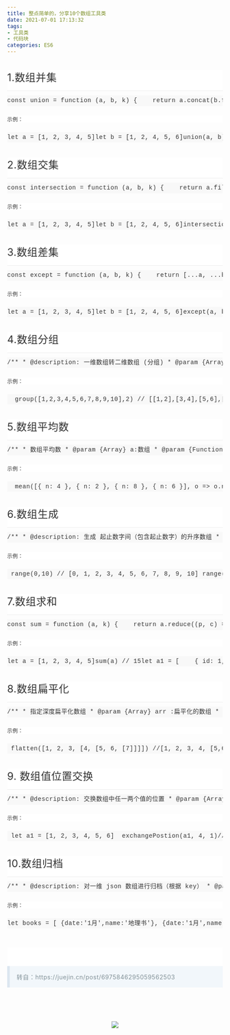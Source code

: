 ```yaml
---
title: 整点简单的，分享10个数组工具类
date: 2021-07-01 17:13:32
tags: 
- 工具类
- 代码块
categories: ES6
---
```



<h2 data-id="heading-0" style="margin: 35px 0px 10px;padding: 0px 0px 12px;font-weight: 400;font-size: 24px;max-width: 100%;box-sizing: border-box !important;overflow-wrap: break-word !important;color: rgb(51, 51, 51);font-family: -apple-system, system-ui, &quot;Segoe UI&quot;, Roboto, Ubuntu, Cantarell, &quot;Noto Sans&quot;, sans-serif, BlinkMacSystemFont, &quot;Helvetica Neue&quot;, &quot;PingFang SC&quot;, &quot;Hiragino Sans GB&quot;, &quot;Microsoft YaHei&quot;, Arial;font-style: normal;font-variant-ligatures: normal;font-variant-caps: normal;letter-spacing: 0.544px;orphans: 2;text-align: start;text-indent: 0px;text-transform: none;white-space: normal;widows: 2;word-spacing: 0px;-webkit-text-stroke-width: 0px;background-color: rgb(255, 255, 255);text-decoration-style: initial;text-decoration-color: initial;line-height: 1.5;border-bottom: 1px solid rgb(236, 236, 236);" class="_135editor">
    1.数组并集<br style="margin: 0px;padding: 0px;max-width: 100%;box-sizing: border-box !important;overflow-wrap: break-word !important;"/>
</h2>
<pre style="margin: 0px;padding: 0px;max-width: 100%;box-sizing: border-box !important;overflow-wrap: break-word !important;color: rgb(51, 51, 51);font-size: 1em;font-style: normal;font-variant-ligatures: normal;font-variant-caps: normal;font-weight: 400;letter-spacing: 0.544px;orphans: 2;text-align: start;text-indent: 0px;text-transform: none;widows: 2;word-spacing: 0px;-webkit-text-stroke-width: 0px;text-decoration-style: initial;text-decoration-color: initial;font-family: Menlo, Monaco, Consolas, &quot;Courier New&quot;, monospace;background: rgb(248, 248, 248);overflow: auto;line-height: 1.75;">const union = function (a, b, k) {    return a.concat(b.filter(i =&gt; (k ? !a.map(i =&gt; i[k]).includes(i[k]) : !a.includes(i))))}复制代码</pre>
<p style="margin: 22px 0px;padding: 0px;max-width: 100%;box-sizing: border-box !important;overflow-wrap: break-word !important;clear: both;min-height: 1em;color: rgb(51, 51, 51);font-family: -apple-system, system-ui, &quot;Segoe UI&quot;, Roboto, Ubuntu, Cantarell, &quot;Noto Sans&quot;, sans-serif, BlinkMacSystemFont, &quot;Helvetica Neue&quot;, &quot;PingFang SC&quot;, &quot;Hiragino Sans GB&quot;, &quot;Microsoft YaHei&quot;, Arial;font-size: 12px;font-style: normal;font-variant-ligatures: normal;font-variant-caps: normal;font-weight: 400;letter-spacing: 0.544px;orphans: 2;text-align: start;text-indent: 0px;text-transform: none;white-space: normal;widows: 2;word-spacing: 0px;-webkit-text-stroke-width: 0px;background-color: rgb(255, 255, 255);text-decoration-style: initial;text-decoration-color: initial;line-height: inherit;" align="start">
    示例：
</p>
<pre style="margin: 0px;padding: 0px;max-width: 100%;box-sizing: border-box !important;overflow-wrap: break-word !important;color: rgb(51, 51, 51);font-size: 1em;font-style: normal;font-variant-ligatures: normal;font-variant-caps: normal;font-weight: 400;letter-spacing: 0.544px;orphans: 2;text-align: start;text-indent: 0px;text-transform: none;widows: 2;word-spacing: 0px;-webkit-text-stroke-width: 0px;text-decoration-style: initial;text-decoration-color: initial;font-family: Menlo, Monaco, Consolas, &quot;Courier New&quot;, monospace;background: rgb(248, 248, 248);overflow: auto;line-height: 1.75;">let a = [1, 2, 3, 4, 5]let b = [1, 2, 4, 5, 6]union(a, b) //[1,2,3,4,5,6]// 场景2：let a1 = [    { id: 1, name: &#39;张三&#39;, age: 20 },    { id: 2, name: &#39;李四&#39;, age: 21 },    { id: 3, name: &#39;小二&#39;, age: 23 }]let b1 = [    { id: 2, name: &#39;李四&#39;, age: 21 },    { id: 4, name: &#39;小明&#39;, age: 24 },    { id: 5, name: &#39;小红&#39;, age: 25 }]// 通过 id 获取并集union(a1, b1, &#39;id&#39;)/*[  {id: 1, name: &quot;张三&quot;, age: 20}  {id: 2, name: &quot;李四&quot;, age: 21}  {id: 3, name: &quot;小二&quot;, age: 23}  {id: 4, name: &quot;小明&quot;, age: 24}  {id: 5, name: &quot;小红&quot;, age: 25}]*/复制代码</pre>
<h2 data-id="heading-1" style="margin: 35px 0px 10px;padding: 0px 0px 12px;font-weight: 400;font-size: 24px;max-width: 100%;box-sizing: border-box !important;overflow-wrap: break-word !important;color: rgb(51, 51, 51);font-family: -apple-system, system-ui, &quot;Segoe UI&quot;, Roboto, Ubuntu, Cantarell, &quot;Noto Sans&quot;, sans-serif, BlinkMacSystemFont, &quot;Helvetica Neue&quot;, &quot;PingFang SC&quot;, &quot;Hiragino Sans GB&quot;, &quot;Microsoft YaHei&quot;, Arial;font-style: normal;font-variant-ligatures: normal;font-variant-caps: normal;letter-spacing: 0.544px;orphans: 2;text-align: start;text-indent: 0px;text-transform: none;white-space: normal;widows: 2;word-spacing: 0px;-webkit-text-stroke-width: 0px;background-color: rgb(255, 255, 255);text-decoration-style: initial;text-decoration-color: initial;line-height: 1.5;border-bottom: 1px solid rgb(236, 236, 236);" class="_135editor">
    2.数组交集
</h2>
<pre style="margin: 0px;padding: 0px;max-width: 100%;box-sizing: border-box !important;overflow-wrap: break-word !important;color: rgb(51, 51, 51);font-size: 1em;font-style: normal;font-variant-ligatures: normal;font-variant-caps: normal;font-weight: 400;letter-spacing: 0.544px;orphans: 2;text-align: start;text-indent: 0px;text-transform: none;widows: 2;word-spacing: 0px;-webkit-text-stroke-width: 0px;text-decoration-style: initial;text-decoration-color: initial;font-family: Menlo, Monaco, Consolas, &quot;Courier New&quot;, monospace;background: rgb(248, 248, 248);overflow: auto;line-height: 1.75;">const intersection = function (a, b, k) {    return a.filter(t =&gt; (k ? b.map(i =&gt; i[k]).includes(t[k]) : b.includes(t)))}复制代码</pre>
<p style="margin: 22px 0px;padding: 0px;max-width: 100%;box-sizing: border-box !important;overflow-wrap: break-word !important;clear: both;min-height: 1em;color: rgb(51, 51, 51);font-family: -apple-system, system-ui, &quot;Segoe UI&quot;, Roboto, Ubuntu, Cantarell, &quot;Noto Sans&quot;, sans-serif, BlinkMacSystemFont, &quot;Helvetica Neue&quot;, &quot;PingFang SC&quot;, &quot;Hiragino Sans GB&quot;, &quot;Microsoft YaHei&quot;, Arial;font-size: 12px;font-style: normal;font-variant-ligatures: normal;font-variant-caps: normal;font-weight: 400;letter-spacing: 0.544px;orphans: 2;text-align: start;text-indent: 0px;text-transform: none;white-space: normal;widows: 2;word-spacing: 0px;-webkit-text-stroke-width: 0px;background-color: rgb(255, 255, 255);text-decoration-style: initial;text-decoration-color: initial;line-height: inherit;" align="start">
    示例：
</p>
<pre style="margin: 0px;padding: 0px;max-width: 100%;box-sizing: border-box !important;overflow-wrap: break-word !important;color: rgb(51, 51, 51);font-size: 1em;font-style: normal;font-variant-ligatures: normal;font-variant-caps: normal;font-weight: 400;letter-spacing: 0.544px;orphans: 2;text-align: start;text-indent: 0px;text-transform: none;widows: 2;word-spacing: 0px;-webkit-text-stroke-width: 0px;text-decoration-style: initial;text-decoration-color: initial;font-family: Menlo, Monaco, Consolas, &quot;Courier New&quot;, monospace;background: rgb(248, 248, 248);overflow: auto;line-height: 1.75;">let a = [1, 2, 3, 4, 5]let b = [1, 2, 4, 5, 6]intersection(a, b) // [1,2,4,5]// 场景2：let a1 = [    { id: 1, name: &#39;张三&#39;, age: 20 },    { id: 2, name: &#39;李四&#39;, age: 21 },    { id: 3, name: &#39;小二&#39;, age: 23 }]let b1 = [    { id: 2, name: &#39;李四&#39;, age: 21 },    { id: 4, name: &#39;小明&#39;, age: 24 },    { id: 5, name: &#39;小红&#39;, age: 25 }]intersection(a1, b1, &#39;id&#39;) //[ { id: 2, name: &#39;李四&#39;, age: 21 }]复制代码</pre>
<h2 data-id="heading-2" style="margin: 35px 0px 10px;padding: 0px 0px 12px;font-weight: 400;font-size: 24px;max-width: 100%;box-sizing: border-box !important;overflow-wrap: break-word !important;color: rgb(51, 51, 51);font-family: -apple-system, system-ui, &quot;Segoe UI&quot;, Roboto, Ubuntu, Cantarell, &quot;Noto Sans&quot;, sans-serif, BlinkMacSystemFont, &quot;Helvetica Neue&quot;, &quot;PingFang SC&quot;, &quot;Hiragino Sans GB&quot;, &quot;Microsoft YaHei&quot;, Arial;font-style: normal;font-variant-ligatures: normal;font-variant-caps: normal;letter-spacing: 0.544px;orphans: 2;text-align: start;text-indent: 0px;text-transform: none;white-space: normal;widows: 2;word-spacing: 0px;-webkit-text-stroke-width: 0px;background-color: rgb(255, 255, 255);text-decoration-style: initial;text-decoration-color: initial;line-height: 1.5;border-bottom: 1px solid rgb(236, 236, 236);" class="_135editor">
    3.数组差集
</h2>
<pre style="margin: 0px;padding: 0px;max-width: 100%;box-sizing: border-box !important;overflow-wrap: break-word !important;color: rgb(51, 51, 51);font-size: 1em;font-style: normal;font-variant-ligatures: normal;font-variant-caps: normal;font-weight: 400;letter-spacing: 0.544px;orphans: 2;text-align: start;text-indent: 0px;text-transform: none;widows: 2;word-spacing: 0px;-webkit-text-stroke-width: 0px;text-decoration-style: initial;text-decoration-color: initial;font-family: Menlo, Monaco, Consolas, &quot;Courier New&quot;, monospace;background: rgb(248, 248, 248);overflow: auto;line-height: 1.75;">const except = function (a, b, k) {    return [...a, ...b].filter(i =&gt; ![a, b].every(t =&gt; (k ? t.map(i =&gt; i[k]).includes(i[k]) : t.includes(i))))}复制代码</pre>
<p style="margin: 22px 0px;padding: 0px;max-width: 100%;box-sizing: border-box !important;overflow-wrap: break-word !important;clear: both;min-height: 1em;color: rgb(51, 51, 51);font-family: -apple-system, system-ui, &quot;Segoe UI&quot;, Roboto, Ubuntu, Cantarell, &quot;Noto Sans&quot;, sans-serif, BlinkMacSystemFont, &quot;Helvetica Neue&quot;, &quot;PingFang SC&quot;, &quot;Hiragino Sans GB&quot;, &quot;Microsoft YaHei&quot;, Arial;font-size: 12px;font-style: normal;font-variant-ligatures: normal;font-variant-caps: normal;font-weight: 400;letter-spacing: 0.544px;orphans: 2;text-align: start;text-indent: 0px;text-transform: none;white-space: normal;widows: 2;word-spacing: 0px;-webkit-text-stroke-width: 0px;background-color: rgb(255, 255, 255);text-decoration-style: initial;text-decoration-color: initial;line-height: inherit;" align="start">
    示例：
</p>
<pre style="margin: 0px;padding: 0px;max-width: 100%;box-sizing: border-box !important;overflow-wrap: break-word !important;color: rgb(51, 51, 51);font-size: 1em;font-style: normal;font-variant-ligatures: normal;font-variant-caps: normal;font-weight: 400;letter-spacing: 0.544px;orphans: 2;text-align: start;text-indent: 0px;text-transform: none;widows: 2;word-spacing: 0px;-webkit-text-stroke-width: 0px;text-decoration-style: initial;text-decoration-color: initial;font-family: Menlo, Monaco, Consolas, &quot;Courier New&quot;, monospace;background: rgb(248, 248, 248);overflow: auto;line-height: 1.75;">let a = [1, 2, 3, 4, 5]let b = [1, 2, 4, 5, 6]except(a, b) // [3,6]let a1 = [    { id: 1, name: &#39;张三&#39;, age: 20 },    { id: 2, name: &#39;李四&#39;, age: 21 },    { id: 3, name: &#39;小二&#39;, age: 23 }]let b1 = [    { id: 2, name: &#39;李四&#39;, age: 21 },    { id: 4, name: &#39;小明&#39;, age: 24 },    { id: 5, name: &#39;小红&#39;, age: 25 }]except(a1, b1, &#39;id&#39;)/*[  {id: 1, name: &quot;张三&quot;, age: 20}  {id: 3, name: &quot;小二&quot;, age: 23}  {id: 4, name: &quot;小明&quot;, age: 24}  {id: 5, name: &quot;小红&quot;, age: 25}]*/复制代码</pre>
<h2 data-id="heading-3" style="margin: 35px 0px 10px;padding: 0px 0px 12px;font-weight: 400;font-size: 24px;max-width: 100%;box-sizing: border-box !important;overflow-wrap: break-word !important;color: rgb(51, 51, 51);font-family: -apple-system, system-ui, &quot;Segoe UI&quot;, Roboto, Ubuntu, Cantarell, &quot;Noto Sans&quot;, sans-serif, BlinkMacSystemFont, &quot;Helvetica Neue&quot;, &quot;PingFang SC&quot;, &quot;Hiragino Sans GB&quot;, &quot;Microsoft YaHei&quot;, Arial;font-style: normal;font-variant-ligatures: normal;font-variant-caps: normal;letter-spacing: 0.544px;orphans: 2;text-align: start;text-indent: 0px;text-transform: none;white-space: normal;widows: 2;word-spacing: 0px;-webkit-text-stroke-width: 0px;background-color: rgb(255, 255, 255);text-decoration-style: initial;text-decoration-color: initial;line-height: 1.5;border-bottom: 1px solid rgb(236, 236, 236);" class="_135editor">
    4.数组分组
</h2>
<pre style="margin: 0px;padding: 0px;max-width: 100%;box-sizing: border-box !important;overflow-wrap: break-word !important;color: rgb(51, 51, 51);font-size: 1em;font-style: normal;font-variant-ligatures: normal;font-variant-caps: normal;font-weight: 400;letter-spacing: 0.544px;orphans: 2;text-align: start;text-indent: 0px;text-transform: none;widows: 2;word-spacing: 0px;-webkit-text-stroke-width: 0px;text-decoration-style: initial;text-decoration-color: initial;font-family: Menlo, Monaco, Consolas, &quot;Courier New&quot;, monospace;background: rgb(248, 248, 248);overflow: auto;line-height: 1.75;">/** * @description: 一维数组转二维数组 (分组) * @param {Array} arr:数组 * @param {Number} num: 平分基数（num 个为一组进行分组（归档）） */const group = function (arr, num) {    return [...Array(Math.ceil(arr.length / num)).keys()].reduce((p, _, i) =&gt; (p.push(arr.slice(i * num, (i + 1) * num)), p), [])}复制代码</pre>
<p style="margin: 22px 0px;padding: 0px;max-width: 100%;box-sizing: border-box !important;overflow-wrap: break-word !important;clear: both;min-height: 1em;color: rgb(51, 51, 51);font-family: -apple-system, system-ui, &quot;Segoe UI&quot;, Roboto, Ubuntu, Cantarell, &quot;Noto Sans&quot;, sans-serif, BlinkMacSystemFont, &quot;Helvetica Neue&quot;, &quot;PingFang SC&quot;, &quot;Hiragino Sans GB&quot;, &quot;Microsoft YaHei&quot;, Arial;font-size: 12px;font-style: normal;font-variant-ligatures: normal;font-variant-caps: normal;font-weight: 400;letter-spacing: 0.544px;orphans: 2;text-align: start;text-indent: 0px;text-transform: none;white-space: normal;widows: 2;word-spacing: 0px;-webkit-text-stroke-width: 0px;background-color: rgb(255, 255, 255);text-decoration-style: initial;text-decoration-color: initial;line-height: inherit;" align="start">
    示例：
</p>
<pre style="margin: 0px;padding: 0px;max-width: 100%;box-sizing: border-box !important;overflow-wrap: break-word !important;color: rgb(51, 51, 51);font-size: 1em;font-style: normal;font-variant-ligatures: normal;font-variant-caps: normal;font-weight: 400;letter-spacing: 0.544px;orphans: 2;text-align: start;text-indent: 0px;text-transform: none;widows: 2;word-spacing: 0px;-webkit-text-stroke-width: 0px;text-decoration-style: initial;text-decoration-color: initial;font-family: Menlo, Monaco, Consolas, &quot;Courier New&quot;, monospace;background: rgb(248, 248, 248);overflow: auto;line-height: 1.75;">  group([1,2,3,4,5,6,7,8,9,10],2) // [[1,2],[3,4],[5,6],[7,8],[9.10]]   group([1,2,3,4,5,6,7,8,9,10],3) // [[1,2,3],[4,5,6],[7,8,9],[10]]复制代码</pre>
<h2 data-id="heading-4" style="margin: 35px 0px 10px;padding: 0px 0px 12px;font-weight: 400;font-size: 24px;max-width: 100%;box-sizing: border-box !important;overflow-wrap: break-word !important;color: rgb(51, 51, 51);font-family: -apple-system, system-ui, &quot;Segoe UI&quot;, Roboto, Ubuntu, Cantarell, &quot;Noto Sans&quot;, sans-serif, BlinkMacSystemFont, &quot;Helvetica Neue&quot;, &quot;PingFang SC&quot;, &quot;Hiragino Sans GB&quot;, &quot;Microsoft YaHei&quot;, Arial;font-style: normal;font-variant-ligatures: normal;font-variant-caps: normal;letter-spacing: 0.544px;orphans: 2;text-align: start;text-indent: 0px;text-transform: none;white-space: normal;widows: 2;word-spacing: 0px;-webkit-text-stroke-width: 0px;background-color: rgb(255, 255, 255);text-decoration-style: initial;text-decoration-color: initial;line-height: 1.5;border-bottom: 1px solid rgb(236, 236, 236);" class="_135editor">
    5.数组平均数
</h2>
<pre style="margin: 0px;padding: 0px;max-width: 100%;box-sizing: border-box !important;overflow-wrap: break-word !important;color: rgb(51, 51, 51);font-size: 1em;font-style: normal;font-variant-ligatures: normal;font-variant-caps: normal;font-weight: 400;letter-spacing: 0.544px;orphans: 2;text-align: start;text-indent: 0px;text-transform: none;widows: 2;word-spacing: 0px;-webkit-text-stroke-width: 0px;text-decoration-style: initial;text-decoration-color: initial;font-family: Menlo, Monaco, Consolas, &quot;Courier New&quot;, monospace;background: rgb(248, 248, 248);overflow: auto;line-height: 1.75;">/** * 数组平均数 * @param {Array} a:数组 * @param {Function | String} f:函数 或 key */const mean = function (a, f) {    return (f ? a.map(typeof f === &#39;function&#39; ? f : v =&gt; v[f]) : a).reduce((acc, val) =&gt; acc + val * 1, 0) / a.length}复制代码</pre>
<p style="margin: 22px 0px;padding: 0px;max-width: 100%;box-sizing: border-box !important;overflow-wrap: break-word !important;clear: both;min-height: 1em;color: rgb(51, 51, 51);font-family: -apple-system, system-ui, &quot;Segoe UI&quot;, Roboto, Ubuntu, Cantarell, &quot;Noto Sans&quot;, sans-serif, BlinkMacSystemFont, &quot;Helvetica Neue&quot;, &quot;PingFang SC&quot;, &quot;Hiragino Sans GB&quot;, &quot;Microsoft YaHei&quot;, Arial;font-size: 12px;font-style: normal;font-variant-ligatures: normal;font-variant-caps: normal;font-weight: 400;letter-spacing: 0.544px;orphans: 2;text-align: start;text-indent: 0px;text-transform: none;white-space: normal;widows: 2;word-spacing: 0px;-webkit-text-stroke-width: 0px;background-color: rgb(255, 255, 255);text-decoration-style: initial;text-decoration-color: initial;line-height: inherit;" align="start">
    示例：
</p>
<pre style="margin: 0px;padding: 0px;max-width: 100%;box-sizing: border-box !important;overflow-wrap: break-word !important;color: rgb(51, 51, 51);font-size: 1em;font-style: normal;font-variant-ligatures: normal;font-variant-caps: normal;font-weight: 400;letter-spacing: 0.544px;orphans: 2;text-align: start;text-indent: 0px;text-transform: none;widows: 2;word-spacing: 0px;-webkit-text-stroke-width: 0px;text-decoration-style: initial;text-decoration-color: initial;font-family: Menlo, Monaco, Consolas, &quot;Courier New&quot;, monospace;background: rgb(248, 248, 248);overflow: auto;line-height: 1.75;">  mean([{ n: 4 }, { n: 2 }, { n: 8 }, { n: 6 }], o =&gt; o.n) // 5  mean([{ n: 4 }, { n: 2 }, { n: 8 }, { n: 6 }], &#39;n&#39;) // 5  mean([4, 2, 8, 6]) // 5  mean([&#39;4&#39;, 2, &#39;8&#39;, 6]) // 5复制代码</pre>
<h2 data-id="heading-5" style="margin: 35px 0px 10px;padding: 0px 0px 12px;font-weight: 400;font-size: 24px;max-width: 100%;box-sizing: border-box !important;overflow-wrap: break-word !important;color: rgb(51, 51, 51);font-family: -apple-system, system-ui, &quot;Segoe UI&quot;, Roboto, Ubuntu, Cantarell, &quot;Noto Sans&quot;, sans-serif, BlinkMacSystemFont, &quot;Helvetica Neue&quot;, &quot;PingFang SC&quot;, &quot;Hiragino Sans GB&quot;, &quot;Microsoft YaHei&quot;, Arial;font-style: normal;font-variant-ligatures: normal;font-variant-caps: normal;letter-spacing: 0.544px;orphans: 2;text-align: start;text-indent: 0px;text-transform: none;white-space: normal;widows: 2;word-spacing: 0px;-webkit-text-stroke-width: 0px;background-color: rgb(255, 255, 255);text-decoration-style: initial;text-decoration-color: initial;line-height: 1.5;border-bottom: 1px solid rgb(236, 236, 236);" class="_135editor">
    6.数组生成
</h2>
<pre style="margin: 0px;padding: 0px;max-width: 100%;box-sizing: border-box !important;overflow-wrap: break-word !important;color: rgb(51, 51, 51);font-size: 1em;font-style: normal;font-variant-ligatures: normal;font-variant-caps: normal;font-weight: 400;letter-spacing: 0.544px;orphans: 2;text-align: start;text-indent: 0px;text-transform: none;widows: 2;word-spacing: 0px;-webkit-text-stroke-width: 0px;text-decoration-style: initial;text-decoration-color: initial;font-family: Menlo, Monaco, Consolas, &quot;Courier New&quot;, monospace;background: rgb(248, 248, 248);overflow: auto;line-height: 1.75;">/** * @description: 生成 起止数字间（包含起止数字）的升序数组 * @param {Number} min : 最小值 * @param {Number} max ：最大值 */const range = function (min, max) {    return Array.from({ length: max - min + 1 }, (_, i) =&gt; i + min)}复制代码</pre>
<p style="margin: 22px 0px;padding: 0px;max-width: 100%;box-sizing: border-box !important;overflow-wrap: break-word !important;clear: both;min-height: 1em;color: rgb(51, 51, 51);font-family: -apple-system, system-ui, &quot;Segoe UI&quot;, Roboto, Ubuntu, Cantarell, &quot;Noto Sans&quot;, sans-serif, BlinkMacSystemFont, &quot;Helvetica Neue&quot;, &quot;PingFang SC&quot;, &quot;Hiragino Sans GB&quot;, &quot;Microsoft YaHei&quot;, Arial;font-size: 12px;font-style: normal;font-variant-ligatures: normal;font-variant-caps: normal;font-weight: 400;letter-spacing: 0.544px;orphans: 2;text-align: start;text-indent: 0px;text-transform: none;white-space: normal;widows: 2;word-spacing: 0px;-webkit-text-stroke-width: 0px;background-color: rgb(255, 255, 255);text-decoration-style: initial;text-decoration-color: initial;line-height: inherit;" align="start">
    示例：
</p>
<pre style="margin: 0px;padding: 0px;max-width: 100%;box-sizing: border-box !important;overflow-wrap: break-word !important;color: rgb(51, 51, 51);font-size: 1em;font-style: normal;font-variant-ligatures: normal;font-variant-caps: normal;font-weight: 400;letter-spacing: 0.544px;orphans: 2;text-align: start;text-indent: 0px;text-transform: none;widows: 2;word-spacing: 0px;-webkit-text-stroke-width: 0px;text-decoration-style: initial;text-decoration-color: initial;font-family: Menlo, Monaco, Consolas, &quot;Courier New&quot;, monospace;background: rgb(248, 248, 248);overflow: auto;line-height: 1.75;"> range(0,10) // [0, 1, 2, 3, 4, 5, 6, 7, 8, 9, 10] range(1,9)  // [1, 2, 3, 4, 5, 6, 7, 8, 9] 复制代码</pre>
<h2 data-id="heading-6" style="margin: 35px 0px 10px;padding: 0px 0px 12px;font-weight: 400;font-size: 24px;max-width: 100%;box-sizing: border-box !important;overflow-wrap: break-word !important;color: rgb(51, 51, 51);font-family: -apple-system, system-ui, &quot;Segoe UI&quot;, Roboto, Ubuntu, Cantarell, &quot;Noto Sans&quot;, sans-serif, BlinkMacSystemFont, &quot;Helvetica Neue&quot;, &quot;PingFang SC&quot;, &quot;Hiragino Sans GB&quot;, &quot;Microsoft YaHei&quot;, Arial;font-style: normal;font-variant-ligatures: normal;font-variant-caps: normal;letter-spacing: 0.544px;orphans: 2;text-align: start;text-indent: 0px;text-transform: none;white-space: normal;widows: 2;word-spacing: 0px;-webkit-text-stroke-width: 0px;background-color: rgb(255, 255, 255);text-decoration-style: initial;text-decoration-color: initial;line-height: 1.5;border-bottom: 1px solid rgb(236, 236, 236);" class="_135editor">
    7.数组求和
</h2>
<pre style="margin: 0px;padding: 0px;max-width: 100%;box-sizing: border-box !important;overflow-wrap: break-word !important;color: rgb(51, 51, 51);font-size: 1em;font-style: normal;font-variant-ligatures: normal;font-variant-caps: normal;font-weight: 400;letter-spacing: 0.544px;orphans: 2;text-align: start;text-indent: 0px;text-transform: none;widows: 2;word-spacing: 0px;-webkit-text-stroke-width: 0px;text-decoration-style: initial;text-decoration-color: initial;font-family: Menlo, Monaco, Consolas, &quot;Courier New&quot;, monospace;background: rgb(248, 248, 248);overflow: auto;line-height: 1.75;">const sum = function (a, k) {    return a.reduce((p, c) =&gt; p + (k ? c[k] || 0 : c), 0)}复制代码</pre>
<p style="margin: 22px 0px;padding: 0px;max-width: 100%;box-sizing: border-box !important;overflow-wrap: break-word !important;clear: both;min-height: 1em;color: rgb(51, 51, 51);font-family: -apple-system, system-ui, &quot;Segoe UI&quot;, Roboto, Ubuntu, Cantarell, &quot;Noto Sans&quot;, sans-serif, BlinkMacSystemFont, &quot;Helvetica Neue&quot;, &quot;PingFang SC&quot;, &quot;Hiragino Sans GB&quot;, &quot;Microsoft YaHei&quot;, Arial;font-size: 12px;font-style: normal;font-variant-ligatures: normal;font-variant-caps: normal;font-weight: 400;letter-spacing: 0.544px;orphans: 2;text-align: start;text-indent: 0px;text-transform: none;white-space: normal;widows: 2;word-spacing: 0px;-webkit-text-stroke-width: 0px;background-color: rgb(255, 255, 255);text-decoration-style: initial;text-decoration-color: initial;line-height: inherit;" align="start">
    示例：
</p>
<pre style="margin: 0px;padding: 0px;max-width: 100%;box-sizing: border-box !important;overflow-wrap: break-word !important;color: rgb(51, 51, 51);font-size: 1em;font-style: normal;font-variant-ligatures: normal;font-variant-caps: normal;font-weight: 400;letter-spacing: 0.544px;orphans: 2;text-align: start;text-indent: 0px;text-transform: none;widows: 2;word-spacing: 0px;-webkit-text-stroke-width: 0px;text-decoration-style: initial;text-decoration-color: initial;font-family: Menlo, Monaco, Consolas, &quot;Courier New&quot;, monospace;background: rgb(248, 248, 248);overflow: auto;line-height: 1.75;">let a = [1, 2, 3, 4, 5]sum(a) // 15let a1 = [    { id: 1, name: &#39;张三&#39;, age: 20 },    { id: 2, name: &#39;李四&#39;, age: 21 },    { id: 3, name: &#39;小二&#39;, age: 23 }]sum(a1, &#39;age&#39;) // 64 复制代码</pre>
<h2 data-id="heading-7" style="margin: 35px 0px 10px;padding: 0px 0px 12px;font-weight: 400;font-size: 24px;max-width: 100%;box-sizing: border-box !important;overflow-wrap: break-word !important;color: rgb(51, 51, 51);font-family: -apple-system, system-ui, &quot;Segoe UI&quot;, Roboto, Ubuntu, Cantarell, &quot;Noto Sans&quot;, sans-serif, BlinkMacSystemFont, &quot;Helvetica Neue&quot;, &quot;PingFang SC&quot;, &quot;Hiragino Sans GB&quot;, &quot;Microsoft YaHei&quot;, Arial;font-style: normal;font-variant-ligatures: normal;font-variant-caps: normal;letter-spacing: 0.544px;orphans: 2;text-align: start;text-indent: 0px;text-transform: none;white-space: normal;widows: 2;word-spacing: 0px;-webkit-text-stroke-width: 0px;background-color: rgb(255, 255, 255);text-decoration-style: initial;text-decoration-color: initial;line-height: 1.5;border-bottom: 1px solid rgb(236, 236, 236);" class="_135editor">
    8.数组扁平化
</h2>
<pre style="margin: 0px;padding: 0px;max-width: 100%;box-sizing: border-box !important;overflow-wrap: break-word !important;color: rgb(51, 51, 51);font-size: 1em;font-style: normal;font-variant-ligatures: normal;font-variant-caps: normal;font-weight: 400;letter-spacing: 0.544px;orphans: 2;text-align: start;text-indent: 0px;text-transform: none;widows: 2;word-spacing: 0px;-webkit-text-stroke-width: 0px;text-decoration-style: initial;text-decoration-color: initial;font-family: Menlo, Monaco, Consolas, &quot;Courier New&quot;, monospace;background: rgb(248, 248, 248);overflow: auto;line-height: 1.75;">/** * 指定深度扁平化数组 * @param {Array} arr :扁平化的数组 * @param {Number} depth：扁平化的层级 */const flatten = function (arr, depth = 1) {    return arr.reduce((a, v) =&gt; a.concat(depth &gt; 1 &amp;&amp; Array.isArray(v) ? flatten(v, depth - 1) : v), [])}复制代码</pre>
<p style="margin: 22px 0px;padding: 0px;max-width: 100%;box-sizing: border-box !important;overflow-wrap: break-word !important;clear: both;min-height: 1em;color: rgb(51, 51, 51);font-family: -apple-system, system-ui, &quot;Segoe UI&quot;, Roboto, Ubuntu, Cantarell, &quot;Noto Sans&quot;, sans-serif, BlinkMacSystemFont, &quot;Helvetica Neue&quot;, &quot;PingFang SC&quot;, &quot;Hiragino Sans GB&quot;, &quot;Microsoft YaHei&quot;, Arial;font-size: 12px;font-style: normal;font-variant-ligatures: normal;font-variant-caps: normal;font-weight: 400;letter-spacing: 0.544px;orphans: 2;text-align: start;text-indent: 0px;text-transform: none;white-space: normal;widows: 2;word-spacing: 0px;-webkit-text-stroke-width: 0px;background-color: rgb(255, 255, 255);text-decoration-style: initial;text-decoration-color: initial;line-height: inherit;" align="start">
    示例：
</p>
<pre style="margin: 0px;padding: 0px;max-width: 100%;box-sizing: border-box !important;overflow-wrap: break-word !important;color: rgb(51, 51, 51);font-size: 1em;font-style: normal;font-variant-ligatures: normal;font-variant-caps: normal;font-weight: 400;letter-spacing: 0.544px;orphans: 2;text-align: start;text-indent: 0px;text-transform: none;widows: 2;word-spacing: 0px;-webkit-text-stroke-width: 0px;text-decoration-style: initial;text-decoration-color: initial;font-family: Menlo, Monaco, Consolas, &quot;Courier New&quot;, monospace;background: rgb(248, 248, 248);overflow: auto;line-height: 1.75;"> flatten([1, 2, 3, [4, [5, 6, [7]]]]) //[1, 2, 3, 4, [5,6,[7]]]  flatten([1, 2, 3, [4, [5, 6, [7]]]], 2) //[1, 2, 3, 4, 5,6,[7]]复制代码</pre>
<h2 data-id="heading-8" style="margin: 35px 0px 10px;padding: 0px 0px 12px;font-weight: 400;font-size: 24px;max-width: 100%;box-sizing: border-box !important;overflow-wrap: break-word !important;color: rgb(51, 51, 51);font-family: -apple-system, system-ui, &quot;Segoe UI&quot;, Roboto, Ubuntu, Cantarell, &quot;Noto Sans&quot;, sans-serif, BlinkMacSystemFont, &quot;Helvetica Neue&quot;, &quot;PingFang SC&quot;, &quot;Hiragino Sans GB&quot;, &quot;Microsoft YaHei&quot;, Arial;font-style: normal;font-variant-ligatures: normal;font-variant-caps: normal;letter-spacing: 0.544px;orphans: 2;text-align: start;text-indent: 0px;text-transform: none;white-space: normal;widows: 2;word-spacing: 0px;-webkit-text-stroke-width: 0px;background-color: rgb(255, 255, 255);text-decoration-style: initial;text-decoration-color: initial;line-height: 1.5;border-bottom: 1px solid rgb(236, 236, 236);" class="_135editor">
    9. 数组值位置交换
</h2>
<pre style="margin: 0px;padding: 0px;max-width: 100%;box-sizing: border-box !important;overflow-wrap: break-word !important;color: rgb(51, 51, 51);font-size: 1em;font-style: normal;font-variant-ligatures: normal;font-variant-caps: normal;font-weight: 400;letter-spacing: 0.544px;orphans: 2;text-align: start;text-indent: 0px;text-transform: none;widows: 2;word-spacing: 0px;-webkit-text-stroke-width: 0px;text-decoration-style: initial;text-decoration-color: initial;font-family: Menlo, Monaco, Consolas, &quot;Courier New&quot;, monospace;background: rgb(248, 248, 248);overflow: auto;line-height: 1.75;">/** * @description: 交换数组中任一两个值的位置 * @param {Array} arr:数组 * @param {Number} oldIndex：老位置索引 * @param {Number} newIndex：新位置索引 * @param {Boolean} isChangeOldArr: 是否改变原数组 * @return {Array} 返回一个数组 */const exchangePostion = function (arr, oldIndex, newIndex, isChangeOldArr = false) {    let a = isChangeOldArr ? arr : JSON.parse(JSON.stringify(arr))    a.splice(oldIndex, 1, a.splice(newIndex, 1, a[oldIndex])[0])    return a}复制代码</pre>
<p style="margin: 22px 0px;padding: 0px;max-width: 100%;box-sizing: border-box !important;overflow-wrap: break-word !important;clear: both;min-height: 1em;color: rgb(51, 51, 51);font-family: -apple-system, system-ui, &quot;Segoe UI&quot;, Roboto, Ubuntu, Cantarell, &quot;Noto Sans&quot;, sans-serif, BlinkMacSystemFont, &quot;Helvetica Neue&quot;, &quot;PingFang SC&quot;, &quot;Hiragino Sans GB&quot;, &quot;Microsoft YaHei&quot;, Arial;font-size: 12px;font-style: normal;font-variant-ligatures: normal;font-variant-caps: normal;font-weight: 400;letter-spacing: 0.544px;orphans: 2;text-align: start;text-indent: 0px;text-transform: none;white-space: normal;widows: 2;word-spacing: 0px;-webkit-text-stroke-width: 0px;background-color: rgb(255, 255, 255);text-decoration-style: initial;text-decoration-color: initial;line-height: inherit;" align="start">
    示例：
</p>
<pre style="margin: 0px;padding: 0px;max-width: 100%;box-sizing: border-box !important;overflow-wrap: break-word !important;color: rgb(51, 51, 51);font-size: 1em;font-style: normal;font-variant-ligatures: normal;font-variant-caps: normal;font-weight: 400;letter-spacing: 0.544px;orphans: 2;text-align: start;text-indent: 0px;text-transform: none;widows: 2;word-spacing: 0px;-webkit-text-stroke-width: 0px;text-decoration-style: initial;text-decoration-color: initial;font-family: Menlo, Monaco, Consolas, &quot;Courier New&quot;, monospace;background: rgb(248, 248, 248);overflow: auto;line-height: 1.75;"> let a1 = [1, 2, 3, 4, 5, 6]  exchangePostion(a1, 4, 1)// [1, 5, 3, 4, 2, 6]  a1 //[1, 2, 3, 4, 5, 6]  let a1 = [1, 2, 3, 4, 5, 6]  exchangePostion(a1, 4, 1，true)// [1, 5, 3, 4, 2, 6]   a1 // [1, 5, 3, 4, 2, 6]复制代码</pre>
<h2 data-id="heading-9" style="margin: 35px 0px 10px;padding: 0px 0px 12px;font-weight: 400;font-size: 24px;max-width: 100%;box-sizing: border-box !important;overflow-wrap: break-word !important;color: rgb(51, 51, 51);font-family: -apple-system, system-ui, &quot;Segoe UI&quot;, Roboto, Ubuntu, Cantarell, &quot;Noto Sans&quot;, sans-serif, BlinkMacSystemFont, &quot;Helvetica Neue&quot;, &quot;PingFang SC&quot;, &quot;Hiragino Sans GB&quot;, &quot;Microsoft YaHei&quot;, Arial;font-style: normal;font-variant-ligatures: normal;font-variant-caps: normal;letter-spacing: 0.544px;orphans: 2;text-align: start;text-indent: 0px;text-transform: none;white-space: normal;widows: 2;word-spacing: 0px;-webkit-text-stroke-width: 0px;background-color: rgb(255, 255, 255);text-decoration-style: initial;text-decoration-color: initial;line-height: 1.5;border-bottom: 1px solid rgb(236, 236, 236);" class="_135editor">
    10.数组归档
</h2>
<pre style="margin: 0px;padding: 0px;max-width: 100%;box-sizing: border-box !important;overflow-wrap: break-word !important;color: rgb(51, 51, 51);font-size: 1em;font-style: normal;font-variant-ligatures: normal;font-variant-caps: normal;font-weight: 400;letter-spacing: 0.544px;orphans: 2;text-align: start;text-indent: 0px;text-transform: none;widows: 2;word-spacing: 0px;-webkit-text-stroke-width: 0px;text-decoration-style: initial;text-decoration-color: initial;font-family: Menlo, Monaco, Consolas, &quot;Courier New&quot;, monospace;background: rgb(248, 248, 248);overflow: auto;line-height: 1.75;">/** * @description: 对一维 json 数组进行归档（根据 key） * @param {Array} arr:一维数组 * @param {String} key：key 字符串 */const archive = function (arr, key) {    return Array.from(new Set(arr.map(i =&gt; i[key]))).reduce((p, c) =&gt; (p.push(arr.filter(i =&gt; i[key] === c)), p), [])}复制代码</pre>
<p style="margin: 22px 0px;padding: 0px;max-width: 100%;box-sizing: border-box !important;overflow-wrap: break-word !important;clear: both;min-height: 1em;color: rgb(51, 51, 51);font-family: -apple-system, system-ui, &quot;Segoe UI&quot;, Roboto, Ubuntu, Cantarell, &quot;Noto Sans&quot;, sans-serif, BlinkMacSystemFont, &quot;Helvetica Neue&quot;, &quot;PingFang SC&quot;, &quot;Hiragino Sans GB&quot;, &quot;Microsoft YaHei&quot;, Arial;font-size: 12px;font-style: normal;font-variant-ligatures: normal;font-variant-caps: normal;font-weight: 400;letter-spacing: 0.544px;orphans: 2;text-align: start;text-indent: 0px;text-transform: none;white-space: normal;widows: 2;word-spacing: 0px;-webkit-text-stroke-width: 0px;background-color: rgb(255, 255, 255);text-decoration-style: initial;text-decoration-color: initial;line-height: inherit;" align="start">
    示例：
</p>
<pre style="margin: 0px;padding: 0px;max-width: 100%;box-sizing: border-box !important;overflow-wrap: break-word !important;color: rgb(51, 51, 51);font-size: 1em;font-style: normal;font-variant-ligatures: normal;font-variant-caps: normal;font-weight: 400;letter-spacing: 0.544px;orphans: 2;text-align: start;text-indent: 0px;text-transform: none;widows: 2;word-spacing: 0px;-webkit-text-stroke-width: 0px;text-decoration-style: initial;text-decoration-color: initial;font-family: Menlo, Monaco, Consolas, &quot;Courier New&quot;, monospace;background: rgb(248, 248, 248);overflow: auto;line-height: 1.75;">let books = [ {date:&#39;1月&#39;,name:&#39;地理书&#39;}, {date:&#39;1月&#39;,name:&#39;历史书&#39;}, {date:&#39;2月&#39;,name:&#39;化学书&#39;} ]archive( books, &#39;date&#39;) // [[{date:&#39;1月&#39;,name:&#39;地理书&#39;},{date:&#39;1月&#39;,name:&#39;历史书&#39;}],[ {date:&#39;2月&#39;,name:&#39;化学书&#39;}]]复制代码</pre>
<p>
    <br/>
</p>
<article itemscope="itemscope" itemtype="http://schema.org/Article" data-entry-id="6971713620019249188" data-draft-id="6971705713210949662" data-original-type="0" data-v-e3cf45b0="" data-v-39f74d6b="" style="margin: 0px 0px 3rem;padding: 2rem 0px 0px;max-width: 100%;box-sizing: border-box !important;overflow-wrap: break-word !important;color: rgb(51, 51, 51);font-family: -apple-system, system-ui, &quot;Segoe UI&quot;, Roboto, Ubuntu, Cantarell, &quot;Noto Sans&quot;, sans-serif, BlinkMacSystemFont, &quot;Helvetica Neue&quot;, &quot;PingFang SC&quot;, &quot;Hiragino Sans GB&quot;, &quot;Microsoft YaHei&quot;, Arial;font-size: 12px;font-style: normal;font-variant-ligatures: normal;font-variant-caps: normal;font-weight: 400;letter-spacing: 0.544px;orphans: 2;text-align: start;text-indent: 0px;text-transform: none;white-space: normal;widows: 2;word-spacing: 0px;-webkit-text-stroke-width: 0px;background-color: rgb(255, 255, 255);text-decoration-style: initial;text-decoration-color: initial;">
    <section style="margin: 0px;padding: 0px;max-width: 100%;box-sizing: border-box !important;overflow-wrap: break-word !important;font-family: -apple-system, BlinkMacSystemFont, &quot;Helvetica Neue&quot;, &quot;PingFang SC&quot;, &quot;Hiragino Sans GB&quot;, &quot;Microsoft YaHei UI&quot;, &quot;Microsoft YaHei&quot;, Arial, sans-serif;letter-spacing: 0.544px;background-color: rgb(255, 255, 255);">
        <blockquote style="margin: 1em 0px;padding: 15px 15px 15px 1rem;border-left: 6px solid rgb(220, 230, 240);color: rgb(129, 145, 152);font-size: 0.9em;max-width: 100%;box-sizing: border-box !important;overflow-wrap: normal;line-height: inherit;background-color: rgb(242, 247, 251);overflow: auto;word-break: normal;">
            <p style="margin: 0px;padding: 0px;max-width: 100%;box-sizing: border-box !important;overflow-wrap: break-word !important;clear: both;min-height: 1em;font-size: inherit;color: inherit;line-height: inherit;">
                <span style="margin: 0px;padding: 0px;max-width: 100%;box-sizing: border-box !important;overflow-wrap: break-word !important;font-size: 14px;"><span style="margin: 0px;padding: 0px;max-width: 100%;box-sizing: border-box !important;overflow-wrap: break-word !important;letter-spacing: 0.544px;">转自</span>：https://juejin.cn/post/6975846295059562503</span>
            </p>
        </blockquote>
    </section>
</article>
<p>
    <br/>
</p>
<p style="text-align: center;" align="center">
    <img class="rich_pages" data-galleryid="" data-s="300,640" src="https://mmbiz.qpic.cn/mmbiz_png/2W4ISGXhFyP03Plutiansdl2XnVpUquFfv0fopsybiaichycickGFO8icSTAzlibibFic2D6pa8icOIVibLmYRDOiaRUNuFew/640?wx_fmt=png" data-type="png" data-ratio="0.8390977443609022" data-w="665"/>
</p>
<p>
    <br/>
</p>